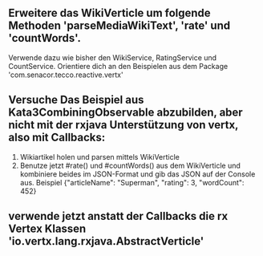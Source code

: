 ## Erweitere das WikiVerticle um folgende Methoden 'parseMediaWikiText', 'rate' und 'countWords'. 
Verwende dazu wie bisher den WikiService, RatingService und CountService.
Orientiere dich an den Beispielen aus dem Package 'com.senacor.tecco.reactive.vertx'

## Versuche Das Beispiel aus Kata3CombiningObservable abzubilden, aber nicht mit der rxjava Unterstützung von vertx, also mit Callbacks:
1. Wikiartikel holen und parsen mittels WikiVerticle
2. Benutze jetzt #rate() und #countWords() aus dem WikiVerticle und kombiniere beides im JSON-Format
     und gib das JSON auf der Console aus. Beispiel {"articleName": "Superman", "rating": 3, "wordCount": 452}
   
## verwende jetzt anstatt der Callbacks die rx Vertex Klassen 'io.vertx.lang.rxjava.AbstractVerticle'

